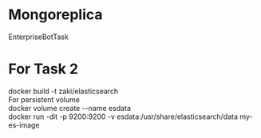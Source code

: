 # Mongoreplica
EnterpriseBotTask


# For Task 2
docker build -t zaki/elasticsearch </br>
For persistent volume </br>
docker volume create --name esdata </br> 
docker run -dit -p 9200:9200 -v esdata:/usr/share/elasticsearch/data my-es-image

